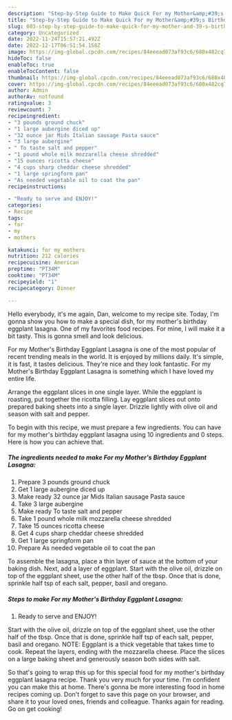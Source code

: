 ```yaml
---
description: "Step-by-Step Guide to Make Quick For my Mother&amp;#39;s Birthday Eggplant Lasagna"
title: "Step-by-Step Guide to Make Quick For my Mother&amp;#39;s Birthday Eggplant Lasagna"
slug: 603-step-by-step-guide-to-make-quick-for-my-mother-and-39-s-birthday-eggplant-lasagna
category: Uncategorized
date: 2022-11-24T15:57:21.492Z
date: 2022-12-17T06:51:54.158Z
image: https://img-global.cpcdn.com/recipes/84eeead073af93c6/680x482cq70/for-my-mothers-birthday-eggplant-lasagna-recipe-main-photo.jpg
hideToc: false
enableToc: true
enableTocContent: false
thumbnail: https://img-global.cpcdn.com/recipes/84eeead073af93c6/680x482cq70/for-my-mothers-birthday-eggplant-lasagna-recipe-main-photo.jpg
cover: https://img-global.cpcdn.com/recipes/84eeead073af93c6/680x482cq70/for-my-mothers-birthday-eggplant-lasagna-recipe-main-photo.jpg
author: Admin
authorAv: notfound
ratingvalue: 3
reviewcount: 7
recipeingredient:
- "3 pounds ground chuck"
- "1 large aubergine diced up"
- "32 ounce jar Mids Italian sausage Pasta sauce"
- "3 large aubergine"
- " To taste salt and pepper"
- "1 pound whole milk mozzarella cheese shredded"
- "15 ounces ricotta cheese"
- "4 cups sharp cheddar cheese shredded"
- "1 large springform pan"
- "As needed vegetable oil to coat the pan"
recipeinstructions:

- "Ready to serve and ENJOY!"
categories:
- Recipe
tags:
- for
- my
- mothers

katakunci: for my mothers 
nutrition: 212 calories
recipecuisine: American
preptime: "PT34M"
cooktime: "PT34M"
recipeyield: "1"
recipecategory: Dinner

---
```



Hello everybody, it's me again, Dan, welcome to my recipe site. Today, I'm gonna show you how to make a special dish, for my mother&#39;s birthday eggplant lasagna. One of my favorites food recipes. For mine, I will make it a bit tasty. This is gonna smell and look delicious.

For my Mother&#39;s Birthday Eggplant Lasagna is one of the most popular of recent trending meals in the world. It is enjoyed by millions daily. It's simple, it is fast, it tastes delicious. They're nice and they look fantastic. For my Mother&#39;s Birthday Eggplant Lasagna is something which I have loved my entire life.

Arrange the eggplant slices in one single layer. While the eggplant is roasting, put together the ricotta filling. Lay eggplant slices out onto prepared baking sheets into a single layer. Drizzle lightly with olive oil and season with salt and pepper.


To begin with this recipe, we must prepare a few ingredients. You can have for my mother&#39;s birthday eggplant lasagna using 10 ingredients and 0 steps. Here is how you can achieve that.

<!--inarticleads1-->

##### The ingredients needed to make For my Mother&#39;s Birthday Eggplant Lasagna:

1. Prepare 3 pounds ground chuck
1. Get 1 large aubergine diced up
1. Make ready 32 ounce jar Mids Italian sausage Pasta sauce
1. Take 3 large aubergine
1. Make ready  To taste salt and pepper
1. Take 1 pound whole milk mozzarella cheese shredded
1. Take 15 ounces ricotta cheese
1. Get 4 cups sharp cheddar cheese shredded
1. Get 1 large springform pan
1. Prepare As needed vegetable oil to coat the pan


To assemble the lasagna, place a thin layer of sauce at the bottom of your baking dish. Next, add a layer of eggplant. Start with the olive oil, drizzle on top of the eggplant sheet, use the other half of the tbsp. Once that is done, sprinkle half tsp of each salt, pepper, basil and oregano. 

<!--inarticleads2-->

##### Steps to make For my Mother&#39;s Birthday Eggplant Lasagna:


1. Ready to serve and ENJOY!

Start with the olive oil, drizzle on top of the eggplant sheet, use the other half of the tbsp. Once that is done, sprinkle half tsp of each salt, pepper, basil and oregano. NOTE: Eggplant is a thick vegetable that takes time to cook. Repeat the layers, ending with the mozzarella cheese. Place the slices on a large baking sheet and generously season both sides with salt. 

So that's going to wrap this up for this special food for my mother&#39;s birthday eggplant lasagna recipe. Thank you very much for your time. I'm confident you can make this at home. There's gonna be more interesting food in home recipes coming up. Don't forget to save this page on your browser, and share it to your loved ones, friends and colleague. Thanks again for reading. Go on get cooking!
